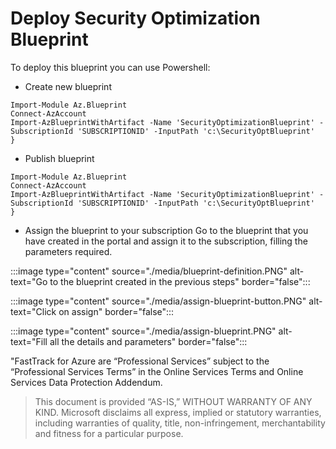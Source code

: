 # Deploy Security Optimization Blueprint
To deploy this blueprint you can use Powershell:

- Create new blueprint
```powershell-interactive
Import-Module Az.Blueprint
Connect-AzAccount
Import-AzBlueprintWithArtifact -Name 'SecurityOptimizationBlueprint' -SubscriptionId 'SUBSCRIPTIONID' -InputPath 'c:\SecurityOptBlueprint'
}
```


- Publish blueprint
```powershell-interactive
Import-Module Az.Blueprint
Connect-AzAccount
Import-AzBlueprintWithArtifact -Name 'SecurityOptimizationBlueprint' -SubscriptionId 'SUBSCRIPTIONID' -InputPath 'c:\SecurityOptBlueprint'
}
```

- Assign the blueprint to your subscription
Go to the blueprint that you have created in the portal and assign it to the subscription, filling the parameters required.

 :::image type="content" source="./media/blueprint-definition.PNG" alt-text="Go to the blueprint created in the previous steps" border="false":::

 :::image type="content" source="./media/assign-blueprint-button.PNG" alt-text="Click on assign" border="false":::
 
 :::image type="content" source="./media/assign-blueprint.PNG" alt-text="Fill all the details and parameters" border="false":::
 
 
 "FastTrack for Azure are “Professional Services” subject to the “Professional Services Terms” in the Online Services Terms and Online Services Data Protection Addendum. 
 
 
> This document is provided “AS-IS,” WITHOUT WARRANTY OF ANY KIND. Microsoft disclaims all express, implied or statutory warranties, including warranties of quality, title, non-infringement, merchantability and fitness for a particular purpose. 
